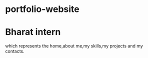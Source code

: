 # portfolio-website
# Bharat intern
which represents the home,about me,my skills,my projects and my contacts.

